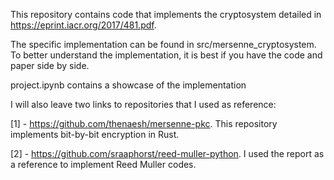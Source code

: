 This repository contains code that implements the cryptosystem detailed in https://eprint.iacr.org/2017/481.pdf.

The specific implementation can be found in src/mersenne_cryptosystem. To better understand the implementation, it is best if you have the code and paper side by side.

project.ipynb contains a showcase of the implementation

I will also leave two links to repositories that I used as reference:

[1] - https://github.com/thenaesh/mersenne-pkc. This repository implements bit-by-bit encryption in Rust.

[2] - https://github.com/sraaphorst/reed-muller-python. I used the report as a reference to implement Reed Muller codes.